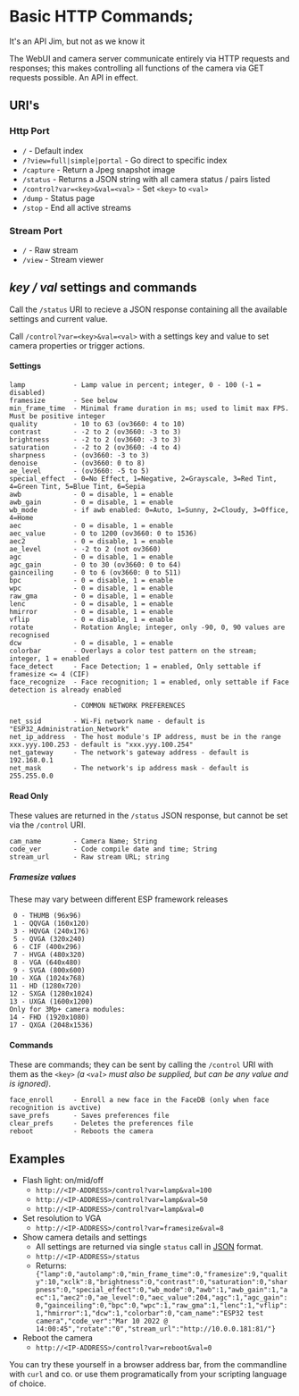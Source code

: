 # Basic HTTP Commands; 
It's an API Jim, but not as we know it

The WebUI and camera server communicate entirely via HTTP requests and responses; this makes controlling all functions of the camera via GET requests possible. An API in effect.

## URI's
### Http Port
* `/` - Default index
* `/?view=full|simple|portal` - Go direct to specific index
* `/capture` - Return a Jpeg snapshot image
* `/status` - Returns a JSON string with all camera status <key>/<value> pairs listed
* `/control?var=<key>&val=<val>` - Set `<key>` to `<val>`
* `/dump` - Status page
* `/stop` - End all active streams

### Stream Port
* `/` - Raw stream
* `/view` - Stream viewer

## *key / val* settings and commands

Call the `/status` URI to recieve a JSON response containing all the available settings and current value.

Call `/control?var=<key>&val=<val>` with a settings key and value to set camera properties or trigger actions.

#### Settings
```
lamp            - Lamp value in percent; integer, 0 - 100 (-1 = disabled)
framesize       - See below
min_frame_time  - Minimal frame duration in ms; used to limit max FPS. Must be positive integer
quality         - 10 to 63 (ov3660: 4 to 10)
contrast        - -2 to 2 (ov3660: -3 to 3)
brightness      - -2 to 2 (ov3660: -3 to 3)
saturation      - -2 to 2 (ov3660: -4 to 4)
sharpness       - (ov3660: -3 to 3)
denoise         - (ov3660: 0 to 8)
ae_level        - (ov3660: -5 to 5)
special_effect  - 0=No Effect, 1=Negative, 2=Grayscale, 3=Red Tint, 4=Green Tint, 5=Blue Tint, 6=Sepia
awb             - 0 = disable, 1 = enable
awb_gain        - 0 = disable, 1 = enable
wb_mode         - if awb enabled: 0=Auto, 1=Sunny, 2=Cloudy, 3=Office, 4=Home
aec             - 0 = disable, 1 = enable
aec_value       - 0 to 1200 (ov3660: 0 to 1536)
aec2            - 0 = disable, 1 = enable
ae_level        - -2 to 2 (not ov3660)
agc             - 0 = disable, 1 = enable
agc_gain        - 0 to 30 (ov3660: 0 to 64)
gainceiling     - 0 to 6 (ov3660: 0 to 511)
bpc             - 0 = disable, 1 = enable
wpc             - 0 = disable, 1 = enable
raw_gma         - 0 = disable, 1 = enable
lenc            - 0 = disable, 1 = enable
hmirror         - 0 = disable, 1 = enable
vflip           - 0 = disable, 1 = enable
rotate          - Rotation Angle; integer, only -90, 0, 90 values are recognised
dcw             - 0 = disable, 1 = enable
colorbar        - Overlays a color test pattern on the stream; integer, 1 = enabled
face_detect     - Face Detection; 1 = enabled, Only settable if framesize <= 4 (CIF)
face_recognize  - Face recognition; 1 = enabled, only settable if Face detection is already enabled

                - COMMON NETWORK PREFERENCES

net_ssid        - Wi-Fi network name - default is "ESP32_Administration_Network"
net_ip_address  - The host module's IP address, must be in the range xxx.yyy.100.253 - default is "xxx.yyy.100.254"
net_gateway     - The network's gateway address - default is 192.168.0.1
net_mask        - The network's ip address mask - default is 255.255.0.0

```
#### Read Only
These values are returned in the `/status` JSON response, but cannot be set via the `/control` URI.
```
cam_name        - Camera Name; String
code_ver        - Code compile date and time; String
stream_url      - Raw stream URL; string
```
##### Framesize values
These may vary between different ESP framework releases
```
 0 - THUMB (96x96)
 1 - QQVGA (160x120)
 3 - HQVGA (240x176)
 5 - QVGA (320x240)
 6 - CIF (400x296)
 7 - HVGA (480x320)
 8 - VGA (640x480)
 9 - SVGA (800x600)
10 - XGA (1024x768)
11 - HD (1280x720)
12 - SXGA (1280x1024)
13 - UXGA (1600x1200)
Only for 3Mp+ camera modules:
14 - FHD (1920x1080)
17 - QXGA (2048x1536)
```
#### Commands
These are commands; they can be sent by calling the `/control` URI with them as the `<key>` *(a `<val>` must also be supplied, but can be any value and is ignored)*.
```
face_enroll     - Enroll a new face in the FaceDB (only when face recognition is avctive)
save_prefs      - Saves preferences file
clear_prefs     - Deletes the preferences file
reboot          - Reboots the camera
```
## Examples
* Flash light: on/mid/off
  * `http://<IP-ADDRESS>/control?var=lamp&val=100`
  * `http://<IP-ADDRESS>/control?var=lamp&val=50`
  * `http://<IP-ADDRESS>/control?var=lamp&val=0`
* Set resolution to VGA
  * `http://<IP-ADDRESS>/control?var=framesize&val=8`
* Show camera details and settings
  * All settings are returned via single `status` call in [JSON](https://www.json.org/) format.
  * `http://<IP-ADDRESS>/status`
  * Returns:
    ```  {"lamp":0,"autolamp":0,"min_frame_time":0,"framesize":9,"quality":10,"xclk":8,"brightness":0,"contrast":0,"saturation":0,"sharpness":0,"special_effect":0,"wb_mode":0,"awb":1,"awb_gain":1,"aec":1,"aec2":0,"ae_level":0,"aec_value":204,"agc":1,"agc_gain":0,"gainceiling":0,"bpc":0,"wpc":1,"raw_gma":1,"lenc":1,"vflip":1,"hmirror":1,"dcw":1,"colorbar":0,"cam_name":"ESP32 test camera","code_ver":"Mar 10 2022 @ 14:00:45","rotate":"0","stream_url":"http://10.0.0.181:81/"}```
* Reboot the camera
  * `http://<IP-ADDRESS>/control?var=reboot&val=0`

You can try these yourself in a browser address bar, from the commandline with `curl` and co. or use them programatically from your scripting language of choice.
